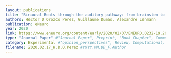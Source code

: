 ```yaml
---
layout: publications
title: "Binaural Beats through the auditory pathway: from brainstem to connectivity patterns"
authors: Hector D Orozco Perez, Guillaume Dumas, Alexandre Lehmann
publication: eNeuro
year: 2020
link: https://www.eneuro.org/content/early/2020/02/07/ENEURO.0232-19.2020
type: "Journal Paper" #"Journal Paper", Preprint, "Book_Chapter", Comment
category: Experimental #"opinion_perspectives", Review, Computational, Social Cognitive and Affective Neuroscience, Experimental
filename: 2020.02.17_H.D.O.Perez #YYYY.MM.DD_F.Author
---
```

